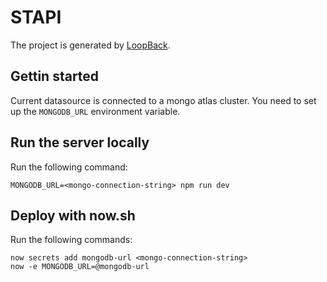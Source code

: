 # STAPI

The project is generated by [LoopBack](http://loopback.io).

## Gettin started

Current datasource is connected to a mongo atlas cluster. You need to set up the `MONGODB_URL` environment variable.

## Run the server locally

Run the following command:

```
MONGODB_URL=<mongo-connection-string> npm run dev
```

## Deploy with now.sh

Run the following commands:

```
now secrets add mongodb-url <mongo-connection-string>
now -e MONGODB_URL=@mongodb-url
```

